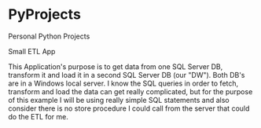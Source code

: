 # PyProjects
Personal Python Projects

Small ETL App

This Application's purpose is to get data from one SQL Server DB,
transform it and load it in a second SQL Server DB (our "DW"). Both DB's are in a Windows local server.
I know the SQL queries in order to fetch, transform and load the data can get really complicated,
but for the purpose of this example I will be using really simple SQL statements and also consider there is no
store procedure I could call from the server that could do the ETL for me.
